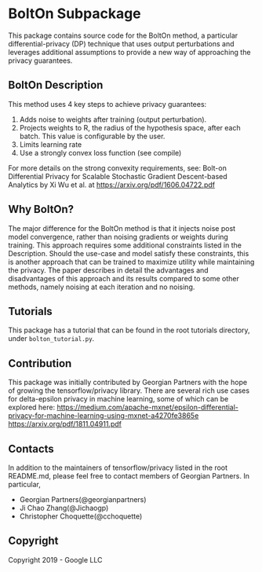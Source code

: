 # BoltOn Subpackage

This package contains source code for the BoltOn method, a particular 
differential-privacy (DP) technique that uses output perturbations and leverages 
additional assumptions to provide a new way of approaching the privacy 
guarantees.

## BoltOn Description

This method uses 4 key steps to achieve privacy guarantees:
  1. Adds noise to weights after training (output perturbation).
  2. Projects weights to R, the radius of the hypothesis space, 
      after each batch. This value is configurable by the user.
  3. Limits learning rate
  4. Use a strongly convex loss function (see compile)

For more details on the strong convexity requirements, see:
Bolt-on Differential Privacy for Scalable Stochastic Gradient
Descent-based Analytics by Xi Wu et al. at https://arxiv.org/pdf/1606.04722.pdf

## Why BoltOn?

The major difference for the BoltOn method is that it injects noise post model
convergence, rather than noising gradients or weights during training. This
approach requires some additional constraints listed in the Description.
Should the use-case and model satisfy these constraints, this is another
approach that can be trained to maximize utility while maintaining the privacy.
The paper describes in detail the advantages and disadvantages of this approach
and its results compared to some other methods, namely noising at each iteration
and no noising.

## Tutorials

This package has a tutorial that can be found in the root tutorials directory,
under `bolton_tutorial.py`.

## Contribution

This package was initially contributed by Georgian Partners with the hope of
growing the tensorflow/privacy library. There are several rich use cases for
delta-epsilon privacy in machine learning, some of which can be explored here:
https://medium.com/apache-mxnet/epsilon-differential-privacy-for-machine-learning-using-mxnet-a4270fe3865e
https://arxiv.org/pdf/1811.04911.pdf

## Contacts

In addition to the maintainers of tensorflow/privacy listed in the root
README.md, please feel free to contact members of Georgian Partners. In
particular,

* Georgian Partners(@georgianpartners)
* Ji Chao Zhang(@Jichaogp)
* Christopher Choquette(@cchoquette)

## Copyright

Copyright 2019 - Google LLC
